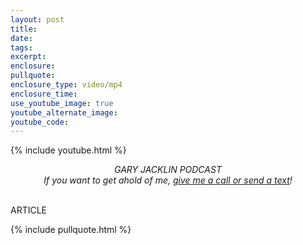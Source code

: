 ```yaml
---
layout: post
title:
date:
tags:
excerpt:
enclosure:
pullquote:
enclosure_type: video/mp4
enclosure_time:
use_youtube_image: true
youtube_alternate_image:
youtube_code:
---
```

{% include youtube.html %}

<center><em>GARY JACKLIN PODCAST<br />If you want to get ahold of me, <u><a href="tel:6306382600">give me a call or send a text</a></u>!</em></center>

<br>ARTICLE

{% include pullquote.html %}